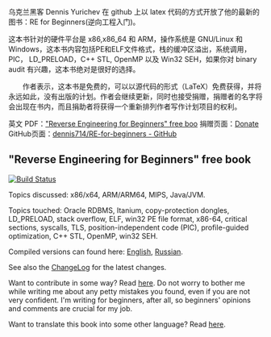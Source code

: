 乌克兰黑客 Dennis Yurichev 在 github 上以 latex 代码的方式开放了他的最新的图书：RE for Beginners(逆向工程入门)。

这本书针对的硬件平台是 x86,x86_64 和 ARM，操作系统是 GNU/Linux 和Windows，这本书内容包括PE和ELF文件格式，栈的缓冲区溢出，系统调用，PIC， LD_PRELOAD，C++ STL, OpenMP 以及 Win32 SEH，如果你对 binary audit 有兴趣，这本书绝对是很好的选择。

　　作者表示，这本书是免费的，可以以源代码的形式（LaTeX）免费获得，并将永远如此，没有出版的计划。作者会继续更新，同时也接受捐赠，捐赠者的名字将会出现在书内，而且捐助者将获得一个重新排列作者写作计划项目的权利。


英文 PDF：["Reverse Engineering for Beginners" free boo](http://yurichev.com/RE-book.html)
捐赠页面：[Donate](http://yurichev.com/donate.html)
GitHub页面：[dennis714/RE-for-beginners - GitHub](http://github.com/dennis714/RE-for-beginners)


"Reverse Engineering for Beginners" free book
---------------------------------------------

[![Build Status](https://travis-ci.org/dennis714/RE-for-beginners.svg?branch=master)](https://travis-ci.org/dennis714/RE-for-beginners)

Topics discussed: x86/x64, ARM/ARM64, MIPS, Java/JVM.

Topics touched: Oracle RDBMS, Itanium, copy-protection dongles, LD_PRELOAD,
stack overflow, ELF, win32 PE file format, x86-64, critical sections, syscalls, 
TLS, position-independent code (PIC), profile-guided optimization, C++ STL, OpenMP, win32 SEH.

Compiled versions can found here:
[English](http://beginners.re/Reverse_Engineering_for_Beginners-en.pdf),
[Russian](http://beginners.re/Reverse_Engineering_for_Beginners-ru.pdf).

See also the [ChangeLog](https://github.com/dennis714/RE-for-beginners/blob/master/ChangeLog) for the latest changes.

Want to contribute in some way? Read [here](https://github.com/dennis714/RE-for-beginners/blob/master/CONTRIBUTING.md).
Do not worry to bother me while writing me about any petty mistakes you found, even if you are not very confident.
I'm writing for beginners, after all, so beginners' opinions and comments are crucial for my job.

Want to translate this book into some other language? Read [here](https://github.com/dennis714/RE-for-beginners/blob/master/Translation.md).

